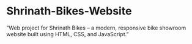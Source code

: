 # Shrinath-Bikes-Website
“Web project for Shrinath Bikes – a modern, responsive bike showroom website built using HTML, CSS, and JavaScript.”
